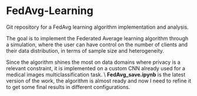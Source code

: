 # FedAvg-Learning
Git repository for a FedAvg learning algorithm implementation and analysis.

The goal is to implement the Federated Average learning algorithm through a simulation, where the user can have control on the number of clients and their data distribution, in terms of sample size and heterogeneity.

Since the algorithm shines the most on data domains where privacy is a relevant constraint, it is implemented on a custom CNN already used for a medical images multiclassification task. \\
**FedAvg_save.ipynb** is the latest version of the work, the algorithm is almost ready and now I need to refine it to get some final results in different configurations.
